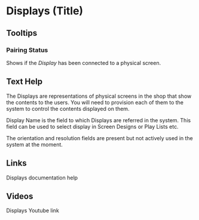 # Displays (Title)
## Tooltips
### Pairing Status
Shows if the *Display* has been connected to a physical screen. 


## Text Help
The Displays are representations of physical screens in the shop that show the contents to the users. You will need to provision each of them to the system to control the contents displayed on them.

Display Name is the field to which Displays are referred in the system. This field can be used to select display in Screen Designs or Play Lists etc. 

The orientation and resolution fields are present but not actively used in the system at the moment. 

## Links
Displays documentation help

## Videos 
Displays Youtube link
